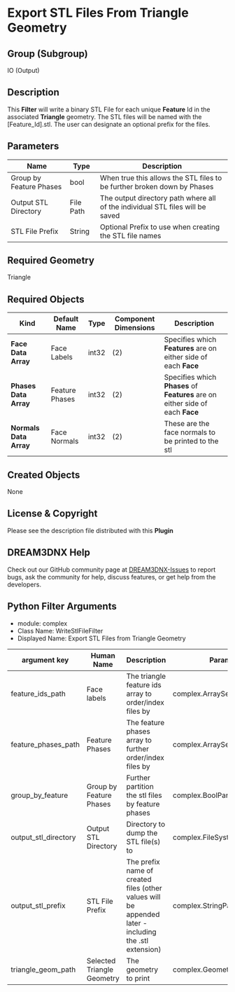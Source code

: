 # Export STL Files From Triangle Geometry

## Group (Subgroup)

IO (Output)

## Description

This **Filter** will write a binary STL File for each unique **Feature** Id in the associated **Triangle** geometry. The STL files will be named with the [Feature_Id].stl. The user can designate an optional prefix for the files.

## Parameters

| Name | Type | Description |
|------|------|------|
| Group by Feature Phases | bool | When true this allows the STL files to be further broken down by Phases |
| Output STL Directory | File Path | The output directory path where all of the individual STL files will be saved |
| STL File Prefix | String | Optional Prefix to use when creating the STL file names |

## Required Geometry

Triangle

## Required Objects

| Kind | Default Name | Type | Component Dimensions | Description |
|------|--------------|------|----------------------|-------------|
| **Face Data Array** | Face Labels | int32 | (2)  | Specifies which **Features** are on either side of each **Face** |
| **Phases Data Array** | Feature Phases | int32 | (2)  | Specifies which **Phases** of **Features** are on either side of each **Face** |
| **Normals Data Array** | Face Normals | int32 | (2)  | These are the face normals to be printed to the stl |

## Created Objects

None

## License & Copyright

Please see the description file distributed with this **Plugin**

## DREAM3DNX Help

Check out our GitHub community page at [DREAM3DNX-Issues](https://github.com/BlueQuartzSoftware/DREAM3DNX-Issues) to report bugs, ask the community for help, discuss features, or get help from the developers.

## Python Filter Arguments

+ module: complex
+ Class Name: WriteStlFileFilter
+ Displayed Name: Export STL Files from Triangle Geometry

| argument key | Human Name | Description | Parameter Type |
|--------------|------------|-------------|----------------|
| feature_ids_path | Face labels | The triangle feature ids array to order/index files by | complex.ArraySelectionParameter |
| feature_phases_path | Feature Phases | The feature phases array to further order/index files by | complex.ArraySelectionParameter |
| group_by_feature | Group by Feature Phases | Further partition the stl files by feature phases | complex.BoolParameter |
| output_stl_directory | Output STL Directory | Directory to dump the STL file(s) to | complex.FileSystemPathParameter |
| output_stl_prefix | STL File Prefix | The prefix name of created files (other values will be appended later - including the .stl extension) | complex.StringParameter |
| triangle_geom_path | Selected Triangle Geometry | The geometry to print | complex.GeometrySelectionParameter |

